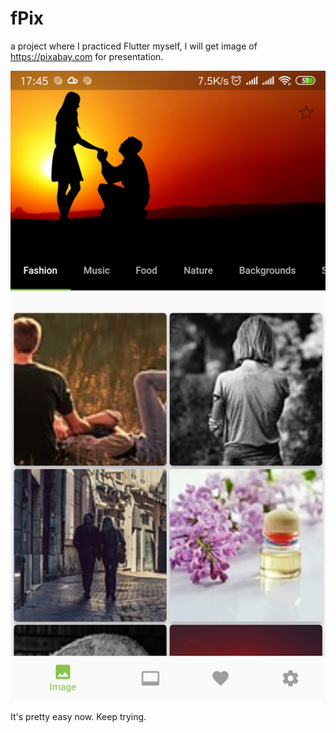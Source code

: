 # fPix

a project where I practiced Flutter myself, I will get image of https://pixabay.com for presentation.

![](./README.assets/Screenshot_2018-12-21-17-45-17-798_com.longforus..png)

It's pretty easy now. Keep trying.